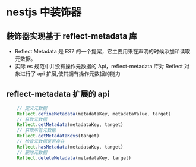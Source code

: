 # nestjs 中装饰器

## 装饰器实现基于 reflect-metadata 库

- Reflect Metadata 是 ES7 的一个提案，它主要用来在声明的时候添加和读取元数据。
- 实际 es 规范中并没有操作元数据的 Api，reflect-metadata 库对 Reflect 对象进行了 api 扩展,使其拥有操作元数据的能力

## reflect-metadata 扩展的 api

```TypeScript
    // 定义元数据
    Reflect.defineMetadata(metadataKey, metadataValue, target)
    // 获取元数据
    Reflect.getMetadata(metadataKey, target)
    // 获取所有元数据
    Reflect.getMetadataKeys(target)
    // 检查元数据是否存在
    Reflect.hasMetadata(metadataKey, target)
    // 删除元数据
    Reflect.deleteMetadata(metadataKey, target)
```
